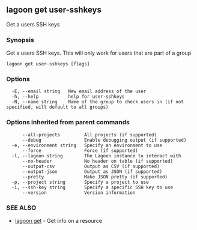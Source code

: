 ## lagoon get user-sshkeys

Get a users SSH keys

### Synopsis

Get a users SSH keys. This will only work for users that are part of a group

```
lagoon get user-sshkeys [flags]
```

### Options

```
  -E, --email string   New email address of the user
  -h, --help           help for user-sshkeys
  -N, --name string    Name of the group to check users in (if not specified, will default to all groups)
```

### Options inherited from parent commands

```
      --all-projects         All projects (if supported)
      --debug                Enable debugging output (if supported)
  -e, --environment string   Specify an environment to use
      --force                Force (if supported)
  -l, --lagoon string        The Lagoon instance to interact with
      --no-header            No header on table (if supported)
      --output-csv           Output as CSV (if supported)
      --output-json          Output as JSON (if supported)
      --pretty               Make JSON pretty (if supported)
  -p, --project string       Specify a project to use
  -i, --ssh-key string       Specify a specific SSH key to use
      --version              Version information
```

### SEE ALSO

* [lagoon get](lagoon_get.md)	 - Get info on a resource


